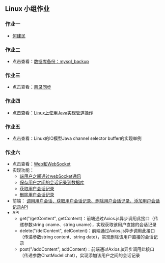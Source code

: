 ## Linux 小组作业

### 作业一
- [何建民](https://gitee.com/hexiaodai/linux/blob/master/notes.md)

### 作业二
- 点击查看：[数据库备份：mysql_backup](https://gitee.com/wavelets/linux-work/tree/master/mysql_backup)

### 作业三
- 点击查看：[目录同步](https://gitee.com/wavelets/linux-work/tree/master/file_sync)

### 作业四
- 点击查看：[Linux上使用Java实现管道操作](https://gitee.com/wavelets/linux-work/blob/master/stream/Stream.java)

### 作业五
- 点击查看：Linux的IO模型Java channel selector buffer的实现举例

### 作业六
- 点击查看：[Web和WebSocket](https://gitee.com/wavelets/linux-work/tree/master/websocket)
- 实现功能：
    - [端用户之间通过webSocket通讯](https://gitee.com/wavelets/linux-work/tree/master/websocket/socket_service)
    - [保存用户之间的会话记录到数据库](https://gitee.com/wavelets/linux-work/blob/master/websocket/api/controllers/ChatController.java)
    - [获取用户会话记录](https://gitee.com/wavelets/linux-work/blob/master/websocket/api/controllers/ChatController.java)
    - [删除用户会话记录](https://gitee.com/wavelets/linux-work/blob/master/websocket/api/controllers/ChatController.java)
- 前端：
    [调用用户会话、获取用户会话记录、删除用户会话记录、添加用户会话记录API](https://gitee.com/wavelets/linux-work/tree/master/websocket/template)
- API
    - get("/getContent", getContent)：前端通过Axios.js异步调用此接口（传递参数string cname、string uname），实现获取该用户直接的会话记录
    - delete("/delContent", delContent)：前端通过Axios.js异步调用此接口（传递参数string content、string date），实现删除该用户直接的会话记录
    - post("/addContent", addContent)：前端通过Axios.js异步调用此接口（传递参数ChatModel chat），实现添加该用户之间的会话记录